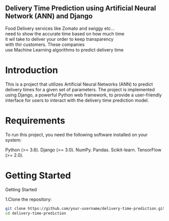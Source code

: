 ## Delivery Time Prediction using Artificial Neural Network (ANN) and Django

Food Delivery services like Zomato and swiggy etc... <br>need to show the accurate time based on how
     much time<br> it wil take to deliver your order to keep transparency <br>with thir customers.
                    These companies<br> use Machine Learning algorithms to predict delivery time </p>




# Introduction
This is a project that utilizes Artificial Neural Networks (ANN) to predict delivery times for a given set of parameters.
The project is implemented using Django, a powerful Python web framework,
to provide a user-friendly interface for users to interact with the delivery time prediction model.

# Requirements
To run this project, you need the following software installed on your system:

Python (>= 3.6).
Django (>= 3.0).
NumPy.
Pandas.
Scikit-learn.
TensorFlow (>= 2.0).

# Getting Started

Getting Started

1.Clone the repository:
  ```bash
git clone https://github.com/your-username/delivery-time-prediction.git
cd delivery-time-prediction


